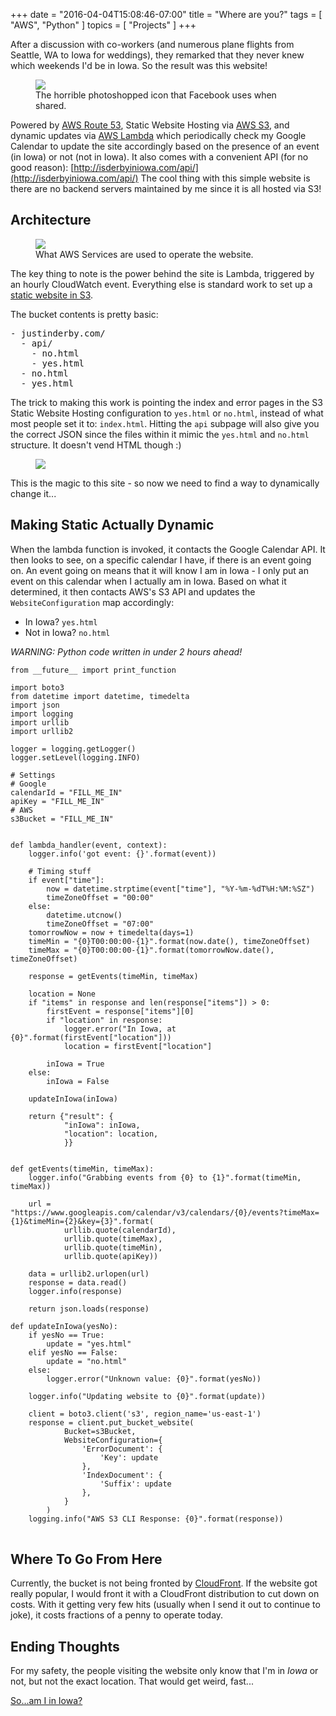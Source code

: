 +++
date = "2016-04-04T15:08:46-07:00"
title = "Where are you?"
tags = [  "AWS", "Python" ]
topics = [ "Projects" ]
+++

After a discussion with co-workers (and numerous plane flights from Seattle, WA to Iowa for weddings), they remarked that they never knew which weekends I'd be in Iowa. So the result was this website!

<figure class="center-text">
  <a href="http://isderbyiniowa.com"><img src="/img/where-are-you/iowa.png"></a>
  <figcaption>The horrible photoshopped icon that Facebook uses when shared.</figcaption>
</figure>

Powered by [AWS Route 53](https://aws.amazon.com/route53/), Static Website Hosting via [AWS S3](https://aws.amazon.com/s3/), and dynamic updates via [AWS Lambda](https://aws.amazon.com/lambda/) which periodically check my Google Calendar to update the site accordingly based on the presence of an event (in Iowa) or not (not in Iowa). It also comes with a convenient API (for no good reason): [http://isderbyiniowa.com/api/](http://isderbyiniowa.com/api/) The cool thing with this simple website is there are no backend servers maintained by me since it is all hosted via S3!

## Architecture

<figure class="center-text">
  <img src="/img/where-are-you/isderbyiniowa-aws-arch.png">
  <figcaption>What AWS Services are used to operate the website.</figcaption>
</figure>

The key thing to note is the power behind the site is Lambda, triggered by an hourly CloudWatch event. Everything else is standard work to set up a [static website in S3](http://docs.aws.amazon.com/gettingstarted/latest/swh/website-hosting-intro.html).

The bucket contents is pretty basic:

<pre>
- justinderby.com/
  - api/
    - no.html
    - yes.html
  - no.html
  - yes.html
</pre>

The trick to making this work is pointing the index and error pages in the S3 Static Website Hosting configuration to `yes.html` or `no.html`, instead of what most people set it to: `index.html`. Hitting the `api` subpage will also give you the correct JSON since the files within it mimic the `yes.html` and `no.html` structure. It doesn't vend HTML though :)

<figure class="center-text">
  <img src="/img/where-are-you/static-hosting-s3-config.png">
</figure>

This is the magic to this site - so now we need to find a way to dynamically change it...

## Making Static Actually Dynamic

When the lambda function is invoked, it contacts the Google Calendar API. It then looks to see, on a specific calendar I have, if there is an event going on. An event going on means that it will know I am in Iowa - I only put an event on this calendar when I actually am in Iowa. Based on what it determined, it then contacts AWS's S3 API and updates the `WebsiteConfiguration` map accordingly:

* In Iowa? `yes.html`
* Not in Iowa? `no.html`

*WARNING: Python code written in under 2 hours ahead!*

<pre>
<code class="language-python">from __future__ import print_function

import boto3
from datetime import datetime, timedelta
import json
import logging
import urllib
import urllib2

logger = logging.getLogger()
logger.setLevel(logging.INFO)

# Settings
# Google
calendarId = "FILL_ME_IN"
apiKey = "FILL_ME_IN"
# AWS
s3Bucket = "FILL_ME_IN"


def lambda_handler(event, context):
    logger.info('got event: {}'.format(event))

    # Timing stuff
    if event["time"]:
        now = datetime.strptime(event["time"], "%Y-%m-%dT%H:%M:%SZ")
        timeZoneOffset = "00:00"
    else:
        datetime.utcnow()
        timeZoneOffset = "07:00"
    tomorrowNow = now + timedelta(days=1)
    timeMin = "{0}T00:00:00-{1}".format(now.date(), timeZoneOffset)
    timeMax = "{0}T00:00:00-{1}".format(tomorrowNow.date(), timeZoneOffset)

    response = getEvents(timeMin, timeMax)

    location = None
    if "items" in response and len(response["items"]) > 0:
        firstEvent = response["items"][0]
        if "location" in response:
            logger.error("In Iowa, at {0}".format(firstEvent["location"]))
            location = firstEvent["location"]

        inIowa = True
    else:
        inIowa = False

    updateInIowa(inIowa)

    return {"result": {
            "inIowa": inIowa,
            "location": location,
            }}


def getEvents(timeMin, timeMax):
    logger.info("Grabbing events from {0} to {1}".format(timeMin, timeMax))

    url = "https://www.googleapis.com/calendar/v3/calendars/{0}/events?timeMax={1}&timeMin={2}&key={3}".format(
            urllib.quote(calendarId),
            urllib.quote(timeMax),
            urllib.quote(timeMin),
            urllib.quote(apiKey))

    data = urllib2.urlopen(url)
    response = data.read()
    logger.info(response)

    return json.loads(response)

def updateInIowa(yesNo):
    if yesNo == True:
        update = "yes.html"
    elif yesNo == False:
        update = "no.html"
    else:
        logger.error("Unknown value: {0}".format(yesNo))

    logger.info("Updating website to {0}".format(update))

    client = boto3.client('s3', region_name='us-east-1')
    response = client.put_bucket_website(
            Bucket=s3Bucket,
            WebsiteConfiguration={
                'ErrorDocument': {
                    'Key': update
                },
                'IndexDocument': {
                    'Suffix': update
                },
            }
        )
    logging.info("AWS S3 CLI Response: {0}".format(response))
</code>
</pre>

## Where To Go From Here

Currently, the bucket is not being fronted by [CloudFront](https://aws.amazon.com/cloudfront/). If the website got really popular, I would front it with a CloudFront distribution to cut down on costs. With it getting very few hits (usually when I send it out to continue to joke), it costs fractions of a penny to operate today.

## Ending Thoughts

For my safety, the people visiting the website only know that I'm in *Iowa* or not, but not the exact location.  That would get weird, fast...

[So...am I in Iowa?](http://isderbyiniowa.com)